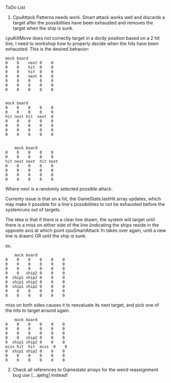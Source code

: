 ToDo List

1. CpuAttack Patterns needs work. Smart attack works well and discards a target after the possibilities have been exhausted and removes the target when the ship is sunk.

cpuKillMove does not correctly target in a dx/dy position based on a 2 hit line, I need to workshop how to properly decide when the hits have been exhausted. This is the desired behavior:

    mock board
    0    0    next 0    0
    0    0    hit  0    0
    0    0    hit  0    0
    0    0    next 0    0
    0    0    0    0    0
    0    0    0    0    0
    0    0    0    0    0


    mock board
    0    0    0    0    0
    0    0    0    0    0
    hit next hit  next  0
    0    0    0    0    0
    0    0    0    0    0
    0    0    0    0    0
    0    0    0    0    0


        mock board
    0    0    0    0    0
    0    0    0    0    0
    hit next next  hit next
    0    0    0    0    0
    0    0    0    0    0
    0    0    0    0    0
    0    0    0    0    0

Where next is a randomly selected possible attack.

Currenty issue is that on a hit, the GameState.lastHit array updates, which may make it possible for a line's possibilities to not be exhausted before the systemruns out of targets.

The idea is that if there is a clear line drawn, the system will target until there is a miss on either side of the line (indicating the ships reside in the opposite axis at which point cpuSmartAttack fn takes over again, until a new line is drawn) OR until the ship is sunk.

ex.

        mock board
    0    0    0    0    0    0
    0    0    0    0    0    0
    0    0    0    0    0    0
    0    0   ship2 0    0    0
    0  ship1 ship2 0    0    0
    0  ship1 ship2 0    0    0
    0  ship1 ship2 0    0    0
    0    0    0    0    0    0
    0    0    0    0    0    0

miss on both sides causes it to reevaluate its next target, and pick one of the hits to target around again.

        mock board
    0    0    0    0    0    0
    0    0    0    0    0    0
    0    0    0    0    0    0
    0    0   ship2 0    0    0
    0  ship1 ship2 0    0    0
    miss hit  hit  miss  0    0
    0  ship1 ship2 0    0    0
    0    0    0    0    0    0
    0    0    0    0    0    0

2. Check all references to Gqmestate arrays for the weird reassignment bug use [...ajehg] instead!
